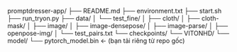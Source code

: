 promptdresser-app/
├── README.md
├── environment.txt
├── start.sh
├── run_tryon.py
├── data/
│   └── test_fine/
│       ├── cloth/
│       ├── cloth-mask/
│       ├── image/
│       ├── image-densepose/
│       ├── image-parse/
│       ├── openpose-img/
│       └── test_pairs.txt
└── checkpoints/
    └── VITONHD/
        └── model/
            └── pytorch_model.bin  ← (bạn tải riêng từ repo gốc)

